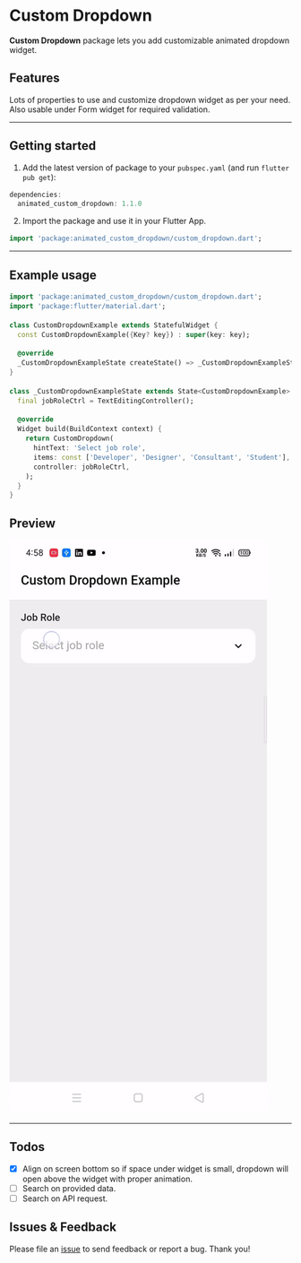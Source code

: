# Custom Dropdown
**Custom Dropdown** package lets you add customizable animated dropdown widget.

## Features
Lots of properties to use and customize dropdown widget as per your need. Also usable under Form widget for required validation.

<hr>

## Getting started

1. Add the latest version of package to your `pubspec.yaml` (and run `flutter pub get`):
```dart
dependencies:
  animated_custom_dropdown: 1.1.0
```
2. Import the package and use it in your Flutter App.
```dart
import 'package:animated_custom_dropdown/custom_dropdown.dart';
```
<hr>

## Example usage

```dart
import 'package:animated_custom_dropdown/custom_dropdown.dart';
import 'package:flutter/material.dart';

class CustomDropdownExample extends StatefulWidget {
  const CustomDropdownExample({Key? key}) : super(key: key);

  @override
  _CustomDropdownExampleState createState() => _CustomDropdownExampleState();
}

class _CustomDropdownExampleState extends State<CustomDropdownExample> {
  final jobRoleCtrl = TextEditingController();
  
  @override
  Widget build(BuildContext context) {
    return CustomDropdown(
      hintText: 'Select job role',
      items: const ['Developer', 'Designer', 'Consultant', 'Student'],
      controller: jobRoleCtrl,
    );
  }
}
```

## Preview

![Example App](https://github.com/AbdullahChauhan/custom-dropdown/blob/master/readme_assets/preview.gif)

<hr>

## Todos

- [x] Align on screen bottom so if space under widget is small, dropdown will open above the widget with proper animation.
- [ ] Search on provided data.
- [ ] Search on API request.

## Issues & Feedback
Please file an [issue](https://github.com/AbdullahChauhan/custom-dropdown/issues) to send feedback or report a bug. Thank you!
